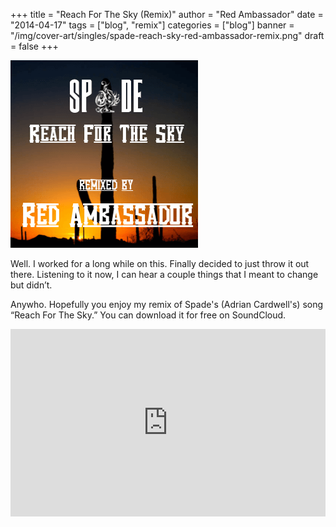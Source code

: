 +++
title = "Reach For The Sky (Remix)"
author = "Red Ambassador"
date = "2014-04-17"
tags = ["blog", "remix"]
categories = ["blog"]
banner = "/img/cover-art/singles/spade-reach-sky-red-ambassador-remix.png"
draft = false
+++


<img src=/img/cover-art/singles/spade-reach-sky-red-ambassador-remix.png class="thumb" alt="Reach for the Sky Red Ambassador Remix">


Well. I worked for a long while on this. Finally decided to just throw it
out there. Listening to it now, I can hear a couple things that I meant to
change but didn’t.

Anywho. Hopefully you enjoy my remix of Spade's (Adrian Cardwell's) song 
“Reach For The Sky.” You can download it for free on SoundCloud.

<iframe width="100%" height="300" scrolling="no" frameborder="no" allow="autoplay" src="https://w.soundcloud.com/player/?url=https%3A//api.soundcloud.com/tracks/142920374&color=%23ff0000&auto_play=false&hide_related=false&show_comments=true&show_user=true&show_reposts=false&show_teaser=true&visual=true"></iframe>
